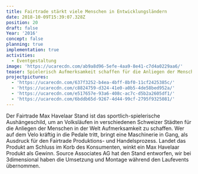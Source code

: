 ```yaml
---
title: Fairtrade stärkt viele Menschen in Entwicklungsländern
date: 2018-10-09T15:39:07.328Z
position: 20
draft: false
Year: '2016'
concept: false
planning: true
implementation: true
activities:
  - Eventgestaltung
image: 'https://ucarecdn.com/ab9a8d96-5efe-4aa9-8e41-c7d4a0229aa6/'
teaser: Spielerisch Aufmerksamkeit schaffen für die Anliegen der Menschen in der Welt
projectpictures:
  - 'https://ucarecdn.com/637f3252-b4ea-4bff-8bf0-11cf2425385c/'
  - 'https://ucarecdn.com/c8824759-d324-41e0-a0b5-4de58bed952a/'
  - 'https://ucarecdn.com/e517657e-93a6-408c-ac7c-d5b2a2605df1/'
  - 'https://ucarecdn.com/6bddb65d-9267-4d44-99cf-2795f9325081/'
---
```

Der Fairtrade Max Havelaar Stand ist das sportlich-spielerische Aushängeschild, um an  Volksläufen in verschiedenen Schweizer Städten für die Anliegen der Menschen in der Welt Aufmerksamkeit zu schaffen. Wer auf dem Velo kräftig in die Pedale tritt, bringt eine Maschinerie in Gang, als Ausdruck für den Fairtrade Produktions- und Handelsprozess. Landet das Produkt am Schluss im Korb des Konsumenten, winkt ein Max Havelaar Produkt als Gewinn. Source Associates AG hat den Stand entworfen, wir bei 3dimensional haben die Umsetzung und Montage während den Laufevents übernommen.
